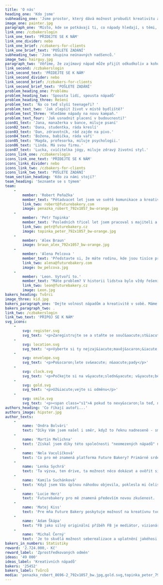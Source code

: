 ```yaml
---
title: 'O nás'
heading_one: 'Kdo jsme'
subheading_one: 'Jsme prostor, který dává možnost probudit kreativitu a nápady          v každém z nás.'
image_one: painter.jpg
paragraph_one: 'Místo, kde se potkávají ti, co nápady hledají, s těmi, co je mají. Ti, co je hledají, dostanou na výběr z mnoha skvělých nápadů. Ti, co je mají, dostanou odměnu, když je jejich nápad vybrán. Jsme nekonečná skupina tvůrčích a vynalézavých lidí. Myslíme, že je důležité vytvářet prostor pro tvorbu a nápady. Věříme, že je fér dát možnost každému, kdo chce tvořit. Proto je nás tolik a snažíme se růst každým dnem.'
link_one: /czbakerslogin
link_one_text: 'PŘIDEJTE SE K NÁM'
link_one_divider: nebo
link_one_brief: /czbakers-for-clients
link_one_brief_text: 'POŠLETE ZADÁNÍ'
subheading_two: 'Jsme skupina neúnavných nadšenců.'
image_two: hairguy.jpg
paragraph_two: 'Věříme, že zajímavý nápad může přijít odkudkoliv a kohokoliv. Z knihy, z hospody, z povídání si s manželkou, ze super stráveného víkendu, z tramvaje, v kuchyni, před spaním, při běhání, od vědce i od studenta, od profíka i od amatéra, od mladších i od starších, od ...'
link_second: /czbakerslogin
link_second_text: 'PŘIDEJTE SE K NÁM'
link_second_divider: nebo
link_second_brief: /czbakers-for-clients
link_second_brief_text: 'POŠLETE ZADÁNÍ'
problem_heading_one: Problému
problem_heading_two: 'Spousta lidí, spousta nápadů'
problem_heading_three: Řešení
problem_text: 'Na co teď slyší teenageři? '
problem_text_two: 'Jak zlepšit život v místě bydliště?'
problem_text_three: 'Hledáme nápady na novu kampaň.'
problem_text_four: 'Jak usnadnit placení v budoucnosti?'
icon01_text: 'Jana, manažerka v bance, miluje psaní'
icon02_text: 'Dana, studentka, ráda kreslí'
icon03_text: 'Dan, zdravotník, rád zajde na pivo.'
icon04_text: 'Božena, babička, ráda vaří'
icon05_text: 'Magda, profesorka, miluje psychologii.'
icon06_text: 'Linda. Má svou firmu.'
icon07_text: 'Lucka, cvičitelka jógy, miluje zdravý životní styl.'
icons_link_one: /czbakerslogin
icons_link_one_text: 'PŘIDEJTE SE K NÁM'
icons_links_divider: nebo
icons_link_two: /czbakers-for-clients
icons_link_two_text: 'POŠLETE ZADÁNÍ'
team_section_heading: 'Kdo za námi stojí?'
team_heading: 'Seznamte se s týmem'
team:
    -
        member: 'Robert Peňažka'
        member_text: "Pětadvacet let jsem ve světě komunikace a kreativity. Pořád začínám, abych mohl končit a končím, abych mohl pořád začínat. Po 9 letech jsem skončil jako šéf Leo Burnett Praha, založil agenturu Kaspen, abych po 7 letech zase odešel a\_založil studio Yinachi. Hledám vášnivé klienty, propojuji světy komerce a\_umění. Stojím za projektem Kmeny, za knihami Neboj a Velký Bobek. Vydávám časopis Magnus. Jsem strejdou Kašpárka v\_rohlíku a\_festivalu Kefír. Jsem spoluzakladatelem \"Rodiče vítáni\" a\_s\_Petrem Topinkou jsme vybudovali rodinu Future Bakery."
        link_two: robert@futurebakery.com
        image: penazka_robert_792x1057_bw-orange.jpg
    -
        member: 'Petr Topinka'
        member_text: 'Posledních třicel let jsem pracoval s majiteli a šéfy úspěšných firem po celém světě. Dokonce s politiky a šéfy států. Pomáhám jim se strategickým marketingem a komunikací. Dlouhá léta jsem byl spojen s agenturní sítí BBDO Worldwide. Pracoval  jsem v BBDO Toronto a vedl jsem pražskou pobočku, která stálla za výzmnamnými projekty kreativně i byznysově u nás i v regionu CEE. Našel jsem a pomohl rozvinout stovky talentů. To všechno mi pomohlo ještě líp vidět, že dav dokáže víc než ti “nahoře”. Proto jsme s Robertem Peňažkou postavili platformu Future Bakery. Aby se každý mohl podílet, abychom líp poslouchali a aby věci líp fungovaly.'
        link_two: petr@futurebakery.cz
        image: topinka_peter_792x1057_bw-orange.jpg
    -
        member: 'Alex Braun'
        image: braun_alex_792x1057_bw-orange.jpg
    -
        member: 'Alena Pelcova '
        member_text: 'Představte si, že máte rodinu, kde jsou tisíce příbuzných. Tak přesně o takovou rodinu se Alena stará. Rodinu Future Bakery, kde je asi pětadvacettisíc lidí “z davu”. Lidí, kteří mají super energii a nápady. Moc dobře víme, že nikdo nejsme tak chytří jako my všichni dohromady. I to, že kreativní jsme všichni. Stačí dát impuls a už to jede. Tenhle svět je plný kreativity, svěžích a pro někoho divních nápadů a pohledů na svět. Naše práce je s tím umět pracovat a dát těmu všemu život.'
        link_two: alena@futurebakery.com
        image: bw_pelcova.jpg
    -
        member: 'Leon. Vytvoří to.'
        member_text: "Máte problem? V historii lidstva bylo vždy řešení problémů jedním z největších zdrojů kreativity. A čím větší byl ten problém, tím větší byla i kreativita.\r\nLeon strávil posledních třicet let hledáním odpovědí na velké i malé obchodní problémy. Odpovědi, které kombinují logiku strategie s kouzlem kreativního myšlení. Odpovědi, které pomáhají značkám stát se součástí našeho života, najít si místo v každodenních rituálech a populární kultuře.\r\nBěhem své dlouhé kariéry v mnoha domácích i mezinárodních značkách nacházel vždy stejný klíč k úspěchu. Pevná víra v silnou myšlenku, hluboce zakořeněná v lidské pravdě. Myšlenka tak silná, že je schopna změnit naše chování, mít jakýkoliv tvar a formu a vydrží déle, než váš průměrný marketingový manažer."
        link_two: leon@futurebakery.cz
        image: Leon.jpg
bakers_heading: Tvůrci
image_three: kid.jpg
bakers_paragraph_one: 'Dejte volnost nápadům a kreativitě v sobě. Máme pro Vás na rozlousknutí pár oříšků od zajímavých firem a značek.'
bakers_paragraph_two: .
link_two: /czbakerslogin
link_two_text: 'PŘIPOJ SE K NÁM'
svg_icons:
    -
        svg: register.svg
        svg_text: '<p>Zaregistrujte se a staňte se souč&aacute;st&iacute; největ&scaron;&iacute;ho kreativn&iacute;ho oddělen&iacute; v Česk&eacute; republice</p>'
    -
        svg: location.svg
        svg_text: '<p>Vyberte si ty nejzaj&iacute;mavěj&scaron;&iacute; zad&aacute;n&iacute; a probl&eacute;my</p>'
    -
        svg: envelope.svg
        svg_text: '<p>Po&scaron;lete sv&eacute; n&aacute;pady</p>'
    -
        svg: clock.svg
        svg_text: '<p>Počkejte si na v&yacute;sledn&yacute; v&yacute;běr n&aacute;padů od klienta</p>'
    -
        svg: gold.svg
        svg_text: '<p>Už&iacute;vejte si odměnu</p>'
    -
        svg: smile.svg
        svg_text: '<p><span class="s1">A pokud to nevy&scaron;lo teď, nezoufejte, třeba osln&iacute;te sv&yacute;m n&aacute;padem př&iacute;&scaron;tě</span></p>'
authors_heading: 'Co říkají autoři...'
authors_image: hipster.jpg
author_texts:
    -
        name: 'Ondra Bolvári'
        text: "Díky Vám jsem našel i směr, když to řeknu nadneseně - smysl pracovního života.\_😁\_Protože jsem pořád nevěděl, co by mě bavilo a pak jste přišli Vy a naučili jste mě svobodně, a kolikrát bezhlavě, psát nesmysly, které i sem tam někoho zaujmou. Takže ač jsem dodělal IT školu, tak stejně jsem se vrhl do online marketingu, kde jsem se našel. Teď si plně spravuji firemní e-shop a řeším i marketingové věci kolem něj a to je přesně to, kam jsem došel jenom díky FutureBakery. Předtím by mě to nikdy nenapadlo, ani bych se o tohle odvětví nezajímal, protože bych ho prostě neznal."
    -
        name: 'Martin Melichna'
        text: 'Získal jsem díky této společnosti "neomezených nápadů" nový impuls, radost, těšení se na novou seberealizaci, či úsměv ze sklízení těch nejsladších a nejšťavnatějších plodů, když bylo mé snažení a mé nápady vybrány jako vítězné. Future Bakery mě doslova katapultovalo do mnohem soutěživějších výšin, levelů a sfér - než jsem před pár lety byl.'
    -
        name: 'Nela Vaculíčková'
        text: 'Co pro mě znamená platforma Future Bakery? Primárně srdeční záležitost. Je to vášeň. Je to radost. Je to chvilka, díky které je tu možnost ovlivnit svět kolem sebe.  Je to moje Future Bakery.'
    -
        name: 'Lenka Sychrá'
        text: 'Ta výzva, ten drive, ta možnost něco dokázat a ověřit si, že na to mám (nebo nemám). Možnost roztočit myšlení na plné obrátky a navíc mít šanci získat odměnu. Díky Vám prožívám zajímavé myšlenkové rozpoložení a mnoho emocí: zvědavost, někdy i nechuť, většinou však nadšení, když si čtu zadání nového projektu. Pak následuje intenzivní přemýšlení, zvídavost, kreativita, kontrola nápadu a radost, že jsem ho zvládla dokončit. A nejlepší je, když nakonec i vyhraju, to je pak ohromná radost a zaplaví mě pocity štěstí.'
    -
        name: 'Kamila Suchánková'
        text: 'Když jsem Vás úplnou náhodou objevila, poklesla mi čelist a to v tom nejlepším slova smyslu. Wooow. Konečně je tu něco nového a nesmírně tvůrčího pro nás všechny. Lhostejno na tom, jestli jsi student, designer, prodavačka či právník. Každý jeden z nás v této zemi se může zapojit do tvorby,  Za mě prostě super. Ve volném čase si mohu kdykoliv odskočit sem na stránky Future Bakery, popustit uzdu fantazii a příjemně se zrelaxovat od každodenní rutiny. Přičemž jde i o zdravou soutěživost a napětí, zda-li právě ten můj nápad je ten pravý. Zkrátka, cítím se být součástí skvělého týmu.'
    -
        name: 'Lucie Herz'
        text: 'Futurebakery pro mě znamená především novou zkušenost.  Ukázalo mi, že každý může uspět, když se nevzdává při neúspěchu. Jelikož portfolio zadavatelů je opravdu široké. Vymýšlení projektu je pro mě zábava a ještě větší výzva, jelikož vůbec nejsem z oboru.'
    -
        name: 'Matej Kiss'
        text: 'Pre mňa Future Bakery poskytuje možnosť na kreatívnu tvorbu. Je veľa techník a mobilných aplikácií na zlepšenie kreativity, ale vaša stránka ponúka reálne projekty z reálneho života a dáva reálne odmeny. A nie je to len o vymýšľaní reklamných kampaní. Ale projekty typu ako zlepšiť Interiér Fiatu, aby odrážal potrebu žien, čo urobiť so suchým zipsom, čo udrží X kilogramov alebo ako využiť čip na bez-kontaktné platby je aj technická záležitosť'
    -
        name: 'Adam Škápa'
        text: "FB jako silný originální příběh FB je mediátor, vizionář, mnich, guru, učitel, mistr, milenka, sex, divoká nespoutaná vášeň i hra s\_jasně danými pravidly, zločin i trest, svátek i práce, \_zábava, euforie i dřina a pláč (někdy), vítězství i prohra, milenka i přítel, … FB je laboratoř pozitivních emocí, laboratoř vlastní výzvy, ALCHYMISTA. FB\_ je především silný originální pozitivní příběh!!! FB velmi přesně a citlivě nastavuje podmínky spolupráce pro všechny strany – zpřesňuje oboustrannou orientaci!!! Není zde žádná diskriminace a fantazii se meze nekladou, motivace je hlavní aspekt, který se na FB GENIÁLNĚ používá! Je tu i zpětná vazba a finální hodnocení."
    -
        name: 'Michal Černý'
        text: 'Je to skvělá možnost seberealizace a uplatnění jakéhosi vrozeného talentu, který člověka provází už od základní školy, kdy se jeho příběh dostal do školního časopisu. První zveřejněný text je prostě zkušenost, která vám buď stačí a jdete dál, anebo vás fascinuje a jak rostete, zjišťujete, jakou má slovo moc a jak je tvárné. Tato platforma mi umožňuje takovou zkušenost zažít navíc rovnou i s takovými značkami, které prostupují celou společností, k čemuž se pojí jeden zajímavý fakt. Každý autor má nějakou message, podvědomou informaci, zkušenost, kterou různými formami chce poslat dál do světa. A každá taková příležitost, kdy tohle svoje poselství můžete propašovat do světa, který ovlivňuje lidské vědomí, by se neměla nechat odejít jen tak. Ale nad tím vším je prostě a jednoduše radost z tvoření a občas i skvělá zpráva, že právě váš nápad se líbil, zaujal a posunul prvotní myšlenku zásadním způsobem k cíli.'
bakers_in_numbers: Statistiky
reward: '2.724.000,- Kč'
reward_label: 'Zprostředkovaných odměn'
ideas: '49 000'
ideas_label: 'Kreativních nápadů'
bakers: '25452'
bakers_label: Tvůrců
media: 'penazka_robert_8696-2_792x1057_bw.jpg,gold.svg,topinka_peter_792x1057_bw-orange.jpg,register.svg,clock.svg,penazka_robert_8696-2_792x1057.jpg,hairguy.jpg,braun_alex_792x1057_bw-orange.jpg,topinka_peter_8744-2_792x1057.jpg,painter.jpg,smile.svg,kid.jpg,bw_pelcova.jpg,penazka_robert_792x1057_bw-orange.jpg,topinka_peter_8744-2_792x1057_bw.jpg,envelope.svg,hipster.jpg,location.svg,pelcova.jpg,Leon.jpg'
---
```


